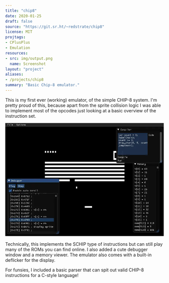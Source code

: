 ```yaml
---
title: "chip8"
date: 2020-01-25
draft: false
source: "https://git.sr.ht/~redstrate/chip8"
license: MIT
projtags:
- CPlusPlus
- Emulation
resources:
- src: img/output.png
  name: Screenshot
layout: "project"
aliases:
- /projects/chip8
summary: "Basic Chip-8 emulator."
---
```


This is my first ever (working) emulator, of the simple CHIP-8 system. I'm pretty proud of this, because apart from the sprite collision logic I was able to implement most of the opcodes just looking at a basic overview of the instruction set.

![Screenshot of breakout](output.webp)

Technically, this implements the SCHIP type of instructions but can still play many of the ROMs you can find online. I also added a cute debugger window and a memory viewer. The emulator also comes with a built-in deflicker for the display.

For funsies, I included a basic parser that can spit out valid CHIP-8 instructions for a C-style language!
